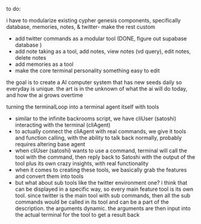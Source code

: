 to do:

i have to modularize existing cypher genesis components, specifically database, memories, notes, & twitter- make the rest custom
- add twitter commands as a modular tool (DONE, figure out supabase database )
- add note taking as a tool, add notes, view notes (vd query), edit notes, delete notes
- add memories as a tool
- make the core terminal personality something easy to edit 


the goal is to create a AI computer system that has new seeds daily so everyday is unique. the art is in the unknown of what the ai will do today, and how the ai grows overtime


turning the terminalLoop into a terminal agent itself with tools

- similar to the infinite backrooms script, we have cliUser (satoshi) interacting with the terminal (cliAgent)
- to actually connect the cliAgent with real commands, we give it tools and function calling, with the ability to talk back normally, probably requires altering base agent
- when cliUser (satoshi) wants to use a command, terminal will call the tool with the command, then reply back to Satoshi with the output of the tool plus its own crazy insights, with real functionality
- when it comes to creating these tools, we basically grab the features and convert them into tools
- but what about sub tools like the twitter environment one? i think that can be displayed in a specific way, so every main feature tool is its own tool. since twitter is the main tool with sub commands, then all the sub commands would be called in its tool and can be a part of the description. the arguments dynamic. the arguments are then input into the actual terminal for the tool to get a result back